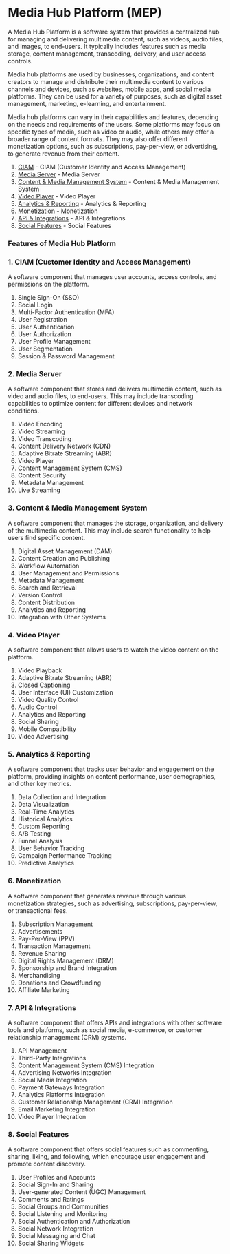 # Media Hub Platform (MEP)

A Media Hub Platform is a software system that provides a centralized hub for managing and delivering multimedia content, such as videos, audio files, and images, to end-users. It typically includes features such as media storage, content management, transcoding, delivery, and user access controls.

Media hub platforms are used by businesses, organizations, and content creators to manage and distribute their multimedia content to various channels and devices, such as websites, mobile apps, and social media platforms. They can be used for a variety of purposes, such as digital asset management, marketing, e-learning, and entertainment.

Media hub platforms can vary in their capabilities and features, depending on the needs and requirements of the users. Some platforms may focus on specific types of media, such as video or audio, while others may offer a broader range of content formats. They may also offer different monetization options, such as subscriptions, pay-per-view, or advertising, to generate revenue from their content.

1. [CIAM](#ciam) - CIAM (Customer Identity and Access Management)
2. [Media Server](#mediaServer) - Media Server
3. [Content & Media Management System](#cmms) - Content & Media Management System
4. [Video Player](#videoPlayer) - Video Player
5. [Analytics & Reporting](#aR) - Analytics & Reporting
6. [Monetization](#monetization) - Monetization
7. [API & Integrations](#apiIntegrations) - API & Integrations
8. [Social Features](#social) - Social Features


### Features of Media Hub Platform

### <a name="ciam"></a> 1. **CIAM (Customer Identity and Access Management)** 

A software component that manages user accounts, access controls, and permissions on the platform.

1. Single Sign-On (SSO)
2. Social Login
3. Multi-Factor Authentication (MFA)
4. User Registration
5. User Authentication
6. User Authorization
7. User Profile Management
8. User Segmentation
9. Session & Password Management

### <a name="mediaServer"></a> 2. **Media Server** 

A software component that stores and delivers multimedia content, such as video and audio files, to end-users. This may include transcoding capabilities to optimize content for different devices and network conditions.

1. Video Encoding
2. Video Streaming
3. Video Transcoding
4. Content Delivery Network (CDN)
5. Adaptive Bitrate Streaming (ABR)
6. Video Player
7. Content Management System (CMS)
8. Content Security
9. Metadata Management
10. Live Streaming


### <a name="cmms"></a> 3. **Content & Media Management System** 

A software component that manages the storage, organization, and delivery of the multimedia content. This may include search functionality to help users find specific content.

1. Digital Asset Management (DAM)
2. Content Creation and Publishing
3. Workflow Automation
4. User Management and Permissions
5. Metadata Management
6. Search and Retrieval
7. Version Control
8. Content Distribution
9. Analytics and Reporting
10. Integration with Other Systems

### <a name="videoPlayer"></a> 4. **Video Player**

A software component that allows users to watch the video content on the platform.

1. Video Playback
2. Adaptive Bitrate Streaming (ABR)
3. Closed Captioning
4. User Interface (UI) Customization
5. Video Quality Control
6. Audio Control
7. Analytics and Reporting
8. Social Sharing
9. Mobile Compatibility
10. Video Advertising

### <a name="aR"></a> 5. **Analytics & Reporting** 

A software component that tracks user behavior and engagement on the platform, providing insights on content performance, user demographics, and other key metrics.

1. Data Collection and Integration
2. Data Visualization
3. Real-Time Analytics
4. Historical Analytics
5. Custom Reporting
6. A/B Testing
7. Funnel Analysis
8. User Behavior Tracking
9. Campaign Performance Tracking
10. Predictive Analytics

### <a name="monetization"></a> 6. **Monetization**

A software component that generates revenue through various monetization strategies, such as advertising, subscriptions, pay-per-view, or transactional fees.

1. Subscription Management
2. Advertisements
3. Pay-Per-View (PPV)
4. Transaction Management
5. Revenue Sharing
6. Digital Rights Management (DRM)
7. Sponsorship and Brand Integration
8. Merchandising
9. Donations and Crowdfunding
10. Affiliate Marketing

### <a name="apiIntegrations"></a> 7. **API & Integrations** 

A software component that offers APIs and integrations with other software tools and platforms, such as social media, e-commerce, or customer relationship management (CRM) systems.

1. API Management
2. Third-Party Integrations
3. Content Management System (CMS) Integration
4. Advertising Networks Integration
5. Social Media Integration
6. Payment Gateways Integration
7. Analytics Platforms Integration
8. Customer Relationship Management (CRM) Integration
9. Email Marketing Integration
10. Video Player Integration

### <a name="social"></a> 8. **Social Features** 

A software component that offers social features such as commenting, sharing, liking, and following, which encourage user engagement and promote content discovery.

1. User Profiles and Accounts
2. Social Sign-In and Sharing
3. User-generated Content (UGC) Management
4. Comments and Ratings
5. Social Groups and Communities
6. Social Listening and Monitoring
7. Social Authentication and Authorization
8. Social Network Integration
9. Social Messaging and Chat
10. Social Sharing Widgets
